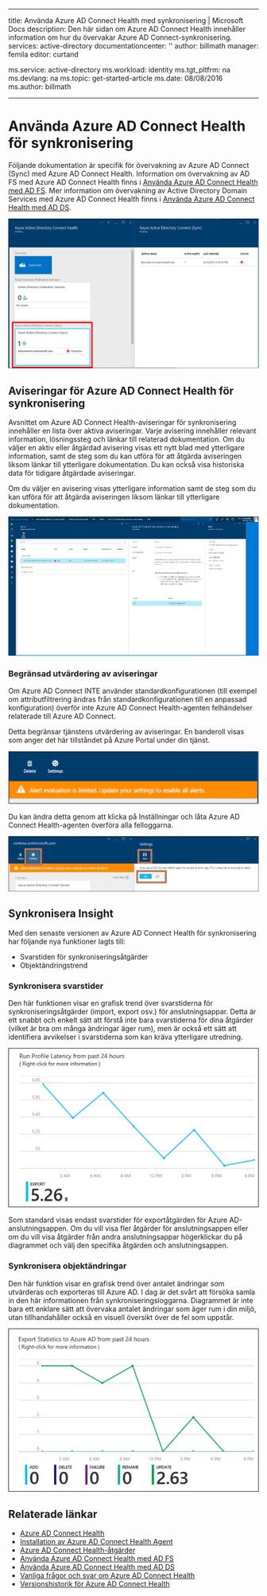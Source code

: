 
---
title: Använda Azure AD Connect Health med synkronisering | Microsoft Docs
description: Den här sidan om Azure AD Connect Health innehåller information om hur du övervakar Azure AD Connect-synkronisering.
services: active-directory
documentationcenter: ''
author: billmath
manager: femila
editor: curtand

ms.service: active-directory
ms.workload: identity
ms.tgt_pltfrm: na
ms.devlang: na
ms.topic: get-started-article
ms.date: 08/08/2016
ms.author: billmath

---
# Använda Azure AD Connect Health för synkronisering
Följande dokumentation är specifik för övervakning av Azure AD Connect (Sync) med Azure AD Connect Health.  Information om övervakning av AD FS med Azure AD Connect Health finns i [Använda Azure AD Connect Health med AD FS](active-directory-aadconnect-health-adfs.md). Mer information om övervakning av Active Directory Domain Services med Azure AD Connect Health finns i [Använda Azure AD Connect Health med AD DS](active-directory-aadconnect-health-adds.md).

![Azure AD Connect Health för synkronisering](./media/active-directory-aadconnect-health-sync/sync.png)

## Aviseringar för Azure AD Connect Health för synkronisering
Avsnittet om Azure AD Connect Health-aviseringar för synkronisering innehåller en lista över aktiva aviseringar. Varje avisering innehåller relevant information, lösningssteg och länkar till relaterad dokumentation. Om du väljer en aktiv eller åtgärdad avisering visas ett nytt blad med ytterligare information, samt de steg som du kan utföra för att åtgärda aviseringen liksom länkar till ytterligare dokumentation. Du kan också visa historiska data för tidigare åtgärdade aviseringar.

Om du väljer en avisering visas ytterligare information samt de steg som du kan utföra för att åtgärda aviseringen liksom länkar till ytterligare dokumentation.

![Azure AD Connect-synkroniseringsfel](./media/active-directory-aadconnect-health-sync/alert.png)

### Begränsad utvärdering av aviseringar
Om Azure AD Connect INTE använder standardkonfigurationen (till exempel om attributfiltrering ändras från standardkonfigurationen till en anpassad konfiguration) överför inte Azure AD Connect Health-agenten felhändelser relaterade till Azure AD Connect. 

Detta begränsar tjänstens utvärdering av aviseringar. En banderoll visas som anger det här tillståndet på Azure Portal under din tjänst.

![Azure AD Connect Health för synkronisering](./media/active-directory-aadconnect-health-sync/banner.png)

Du kan ändra detta genom att klicka på Inställningar och låta Azure AD Connect Health-agenten överföra alla felloggarna.

![Azure AD Connect Health för synkronisering](./media/active-directory-aadconnect-health-sync/banner2.png)

## Synkronisera Insight
Med den senaste versionen av Azure AD Connect Health för synkronisering har följande nya funktioner lagts till:

* Svarstiden för synkroniseringsåtgärder
* Objektändringstrend

### Synkronisera svarstider
Den här funktionen visar en grafisk trend över svarstiderna för synkroniseringsåtgärder (import, export osv.) för anslutningsappar.  Detta är ett snabbt och enkelt sätt att förstå inte bara svarstiderna för dina åtgärder (vilket är bra om många ändringar äger rum), men är också ett sätt att identifiera avvikelser i svarstiderna som kan kräva ytterligare utredning.

![Synkronisera svarstider](./media/active-directory-aadconnect-health-sync/synclatency.png)

Som standard visas endast svarstider för exportåtgärden för Azure AD-anslutningsappen.  Om du vill visa fler åtgärder för anslutningsappen eller om du vill visa åtgärder från andra anslutningsappar högerklickar du på diagrammet och välj den specifika åtgärden och anslutningsappen.

### Synkronisera objektändringar
Den här funktion visar en grafisk trend över antalet ändringar som utvärderas och exporteras till Azure AD.  I dag är det svårt att försöka samla in den här informationen från synkroniseringsloggarna.  Diagrammet är inte bara ett enklare sätt att övervaka antalet ändringar som äger rum i din miljö, utan tillhandahåller också en visuell översikt över de fel som uppstår.

![Synkronisera svarstider](./media/active-directory-aadconnect-health-sync/syncobjectchanges.png)

## Relaterade länkar
* [Azure AD Connect Health](active-directory-aadconnect-health.md)
* [Installation av Azure AD Connect Health Agent](active-directory-aadconnect-health-agent-install.md)
* [Azure AD Connect Health-åtgärder](active-directory-aadconnect-health-operations.md)
* [Använda Azure AD Connect Health med AD FS](active-directory-aadconnect-health-adfs.md)
* [Använda Azure AD Connect Health med AD DS](active-directory-aadconnect-health-adds.md)
* [Vanliga frågor och svar om Azure AD Connect Health](active-directory-aadconnect-health-faq.md)
* [Versionshistorik för Azure AD Connect Health](active-directory-aadconnect-health-version-history.md)

<!--HONumber=Sep16_HO4-->


